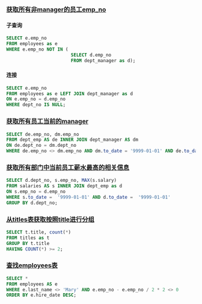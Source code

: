### [获取所有非manager的员工emp_no](https://www.nowcoder.com/practice/32c53d06443346f4a2f2ca733c19660c)

#### 子查询
```sql
SELECT e.emp_no
FROM employees as e
WHERE e.emp_no NOT IN (
                        SELECT d.emp_no
                        FROM dept_manager as d);
```

#### 连接
```sql
SELECT e.emp_no
FROM employees as e LEFT JOIN dept_manager as d
ON e.emp_no = d.emp_no
WHERE dept_no IS NULL;
```

### [获取所有员工当前的manager](https://www.nowcoder.com/practice/e50d92b8673a440ebdf3a517b5b37d62)

```sql
SELECT de.emp_no, dm.emp_no
FROM dept_emp AS de INNER JOIN dept_manager AS dm
ON de.dept_no = dm.dept_no
WHERE de.emp_no <> dm.emp_no AND dm.to_date = '9999-01-01' AND de.to_date = '9999-01-01';
```

### [获取所有部门中当前员工薪水最高的相关信息](https://www.nowcoder.com/practice/4a052e3e1df5435880d4353eb18a91c6)

```sql
SELECT d.dept_no, s.emp_no, MAX(s.salary)
FROM salaries AS s INNER JOIN dept_emp as d
ON s.emp_no = d.emp_no
WHERE s.to_date =  '9999-01-01' AND d.to_date =  '9999-01-01'
GROUP BY d.dept_no;
```

### [从titles表获取按照title进行分组](https://www.nowcoder.com/practice/72ca694734294dc78f513e147da7821e)

```sql
SELECT t.title, count(*)
FROM titles as t
GROUP BY t.title
HAVING COUNT(*) >= 2;
```

### [查找employees表](https://www.nowcoder.com/practice/a32669eb1d1740e785f105fa22741d5c)

```sql
SELECT *
FROM employees AS e
WHERE e.last_name <> 'Mary' AND e.emp_no - e.emp_no / 2 * 2 <> 0
ORDER BY e.hire_date DESC;
```
